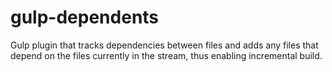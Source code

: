 # gulp-dependents
Gulp plugin that tracks dependencies between files and adds any files that depend on the files currently in the stream, thus enabling incremental build.
